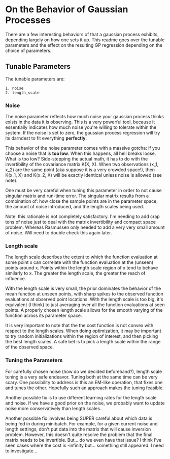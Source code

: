 # On the Behavior of Gaussian Processes
There are a few interesting behaviors of that a gaussian process exhibits, depending largely on how one sets it up. This readme goes over the tunable parameters and the effect on the resulting GP regression depending on the choice of parameters.

## Tunable Parameters
The tunable parameters are:
```
1. noise
2. length_scale
```
### Noise
The noise parameter reflects how much noise your gaussian process thinks exists in the data it is observing. This is a very powerful tool, because it essentially indicates how much noise you're willing to tolerate within the system. If the noise is set to zero, the gaussian process regression will try its darndest to fit everything **perfectly**.

This behavior of the noise parameter comes with a massive gotcha: if you choose a noise that is **too low**. When this happens, all hell breaks loose. What is too low? Side-stepping the actual math, it has to do with the invertibility of the covariance matrix K(X, X). When two observations (x_1, x_2) are the same point (aka suppose it is a very crowded space!), then K(x_1, X) and K(x_2, X) will be exactly identical unless noise is allowed (see note).

One must be very careful when tuning this parameter in order to not cause singular matrix and run-time error. The singular matrix results from a combination of: how close the sample points are in the parameter space, the amount of noise introduced, and the length scales being used. 

Note: this rationale is not completely satisfactory. I'm needing to add crap tons of noise just to deal with the matrix invertibility and compact space problem. Whereas Rasmussen only needed to add a very very small amount of noise. Will need to double check this again later.

### Length scale

The length scale describes the extent to which the function evaluation at some point x can correlate with the function evaluation at the (unseen) points around x. Points within the length scale region of x tend to behave similarly to x. The greater the length scale, the greater the reach of influence.

With the length scale is very small, the prior dominates the behavior of the mean function at unseen points, with sharp spikes to the observed function evaluations at observed point locations. With the length scale is too big, it's equivalent (I think) to just averaging over all the function evaluations at seen points. A properly chosen length scale allows for the smooth varying of the function across its parameter space. 

It is very important to note that the the cost function is not convex with respect to the length scales. When doing optimization, it may be important to try random initializations within the region of interest, and then picking the best length scales. A safe bet is to pick a length scale within the range of the observed space.

### Tuning the Parameters
For carefully chosen noise (how do we decided beforehand?), length scale tuning is a very safe endeavor. Tuning both at the same time can be very scary. One possibility to address is this an EM-like operation, that fixes one and tunes the other. Hopefully such an approach makes the tuning feasible.

Another possible fix is to use different learning rates for the length scale and noise. If we have a good prior on the noise, we probably want to update noise more conservatively than length scales.

Another possible fix involves being SUPER careful about which data is being fed in during minibatch. For example, for a given current noise and length settings, don't put data into the matrix that will cause inversion problem. However, this doesn't quite resolve the problem that the final matrix needs to be invertible. But... do we even have that issue? I think I've seen cases where the cost is -infinity but... something still appeared. I need to investigate...